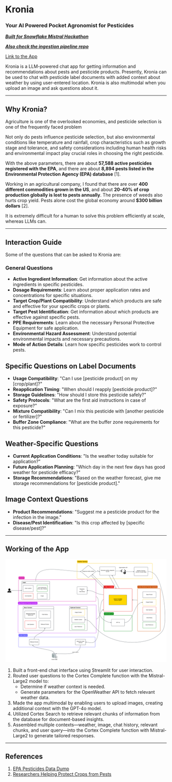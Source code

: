 # Kronia

### Your AI Powered Pocket Agronomist for Pesticides

[**_Built for Snowflake Mistral Hackathon_**](https://snowflake-mistral-rag.devpost.com/)

[**_Also check the ingestion pipeline repo_**](https://github.com/AjjayK/sf-epa-data-ingestion)

[Link to the App](https://kronia.streamlit.app/)

Kronia is a LLM-powered chat app for getting information and recommendations about pests and pesticide products. Presently, Kronia can be used to chat with pesticide label documents with added context about weather by using user-entered location. Kronia is also multimodal when you upload an image and ask questions about it.

---

## Why Kronia?

Agriculture is one of the overlooked economies, and pesticide selection is one of the frequently faced problem

Not only do pests influence pesticide selection, but also environmental conditions like temperature and rainfall, crop characteristics such as growth stage and tolerance, and safety considerations including human health risks and environmental impact play crucial roles in choosing the right pesticide.

With the above parameters, there are about **57,588 active pesticides registered with the EPA**, and there are about **8,894 pests listed in the Environmental Protection Agency (EPA) database** [1].

Working in an agricultural company, I found that there are over **400 different commodities grown in the US**, and about **20-40% of crop production globally is lost to pests annually**. The presence of weeds also hurts crop yield. Pests alone cost the global economy around **$300 billion dollars** [2].

It is extremely difficult for a human to solve this problem efficiently at scale, whereas LLMs can.

---

## Interaction Guide

Some of the questions that can be asked to Kronia are:

### General Questions
   * **Active Ingredient Information**: Get information about the active ingredients in specific pesticides.
   * **Dosage Requirements**: Learn about proper application rates and concentrations for specific situations.
   * **Target Crop/Plant Compatibility**: Understand which products are safe and effective for your specific crops or plants.
   * **Target Pest Identification**: Get information about which products are effective against specific pests.
   * **PPE Requirements**: Learn about the necessary Personal Protective Equipment for safe application.
   * **Environmental Hazard Assessment**: Understand potential environmental impacts and necessary precautions.
   * **Mode of Action Details**: Learn how specific pesticides work to control pests.

## Specific Questions on Label Documents
   * **Usage Compatibility**: "Can I use [pesticide product] on my [crop/plant]?"
   * **Reapplication Timing**: "When should I reapply [pesticide product]?"
   * **Storage Guidelines**: "How should I store this pesticide safely?"
   * **Safety Protocols**: "What are the first aid instructions in case of exposure?"
   * **Mixture Compatibility**: "Can I mix this pesticide with [another pesticide or fertilizer]?"
   * **Buffer Zone Compliance**: "What are the buffer zone requirements for this pesticide?"

   ## Weather-Specific Questions
   * **Current Application Conditions**: "Is the weather today suitable for application?"
   * **Future Application Planning**: "Which day in the next few days has good weather for pesticide efficacy?"
   * **Storage Recommendations**: "Based on the weather forecast, give me storage recommendations for [pesticide product]."

   ## Image Context Questions
   * **Product Recommendations**: "Suggest me a pesticide product for the infection in the image."
   * **Disease/Pest Identification**: "Is this crop affected by [specific disease/pest]?"

---

## Working of the App
![Kronia App Workflow](Kronia%20App%20Workflow.png)
1. Built a front-end chat interface using Streamlit for user interaction.
2. Routed user questions to the Cortex Complete function with the Mistral-Large2 model to:
   - Determine if weather context is needed.
   - Generate parameters for the OpenWeather API to fetch relevant weather data.
3. Made the app multimodal by enabling users to upload images, creating additional context with the GPT-4o model.
4. Utilized Cortex Search to retrieve relevant chunks of information from the database for document-based insights.
5. Assembled multiple contexts—weather, image, chat history, relevant chunks, and user query—into the Cortex Complete function with Mistral-Large2 to generate tailored responses.

---

## References

1. [EPA Pesticides Data Dump](https://www3.epa.gov/pesticides/appril/apprildatadump_public.xlsx)
2. [Researchers Helping Protect Crops from Pests](https://www.nifa.usda.gov/about-nifa/blogs/researchers-helping-protect-crops-pests)
